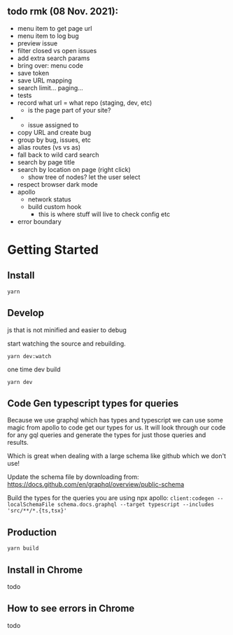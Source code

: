 ## todo rmk (08 Nov. 2021):

- menu item to get page url
- menu item to log bug
- preview issue
- filter closed vs open issues
- add extra search params
- bring over: menu code
- save token
- save URL mapping
- search limit... paging...
- tests
- record what url = what repo (staging, dev, etc)
  - is the page part of your site?
-
  * issue assigned to
- copy URL and create bug
- group by bug, issues, etc
- alias routes (vs vs as)
- fall back to wild card search
- search by page title
- search by location on page (right click)
  - show tree of nodes? let the user select
- respect browser dark mode
- apollo
  - network status
  - build custom hook
    - this is where stuff will live to check config etc
- error boundary

# Getting Started

## Install

`yarn`

## Develop

js that is not minified and easier to debug

start watching the source and rebuilding.

`yarn dev:watch`

one time dev build

`yarn dev`

## Code Gen typescript types for queries

Because we use graphql which has types and typescript we can use some magic from apollo to code get our types for us. It
will look through our code for any gql queries and generate the types for just those queries and results.

Which is great when dealing with a large schema like github which we don't use!

Update the schema file by downloading from:
https://docs.github.com/en/graphql/overview/public-schema

Build the types for the queries you are using npx apollo:
`client:codegen --localSchemaFile schema.docs.graphql --target typescript --includes 'src/**/*.{ts,tsx}'`

## Production

`yarn build`

## Install in Chrome

todo

## How to see errors in Chrome

todo
